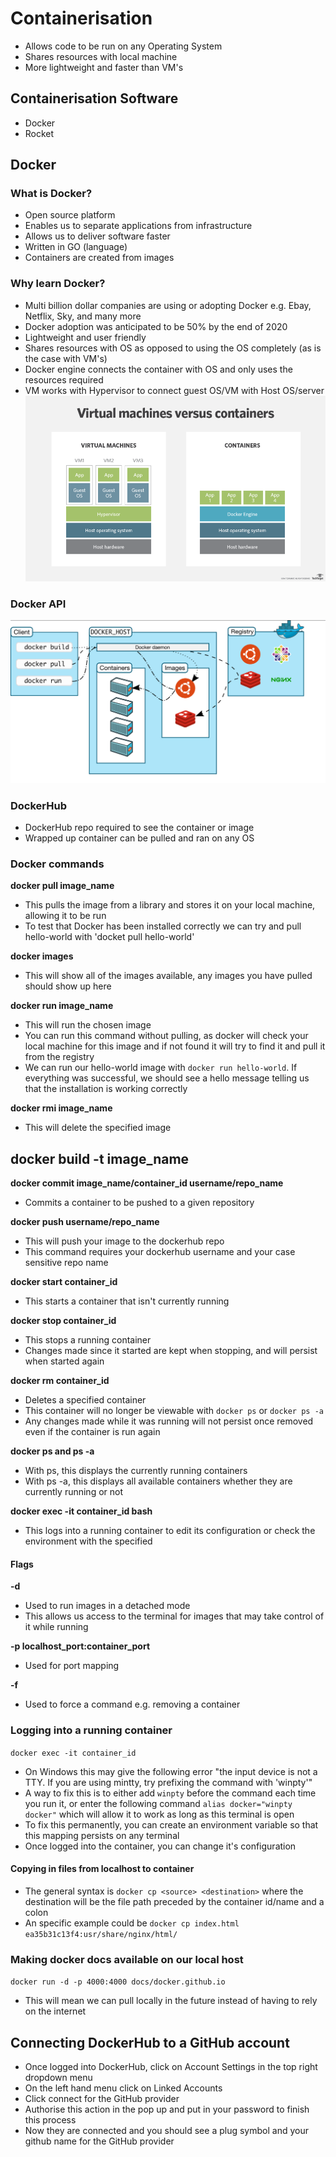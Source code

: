 # Containerisation
- Allows code to be run on any Operating System
- Shares resources with local machine
- More lightweight and faster than VM's
## Containerisation Software
- Docker
- Rocket
## Docker
### What is Docker?
- Open source platform
- Enables us to separate applications from infrastructure
- Allows us to deliver software faster
- Written in GO (language)
- Containers are created from images
### Why learn Docker?
- Multi billion dollar companies are using or adopting Docker e.g. Ebay, Netflix,
Sky, and many more
- Docker adoption was anticipated to be 50% by the end of 2020
- Lightweight and user friendly
- Shares resources with OS as opposed to using the OS completely (as is the case
  with VM's)
- Docker engine connects the container with OS and only uses the resources required
- VM works with Hypervisor to connect guest OS/VM with Host OS/server
![VM vs Container](./images/vm_vs_containers.png)
### Docker API
![Architecture](./images/docker_architecture.PNG)
### DockerHub
- DockerHub repo required to see the container or image
- Wrapped up container can be pulled and ran on any OS

### Docker commands
**docker pull image_name**
- This pulls the image from a library and stores it on your local machine, allowing
it to be run
- To test that Docker has been installed correctly we can try and pull hello-world
with 'docket pull hello-world'

**docker images**
- This will show all of the images available, any images you have pulled should
show up here

**docker run image_name**
- This will run the chosen image
- You can run this command without pulling, as docker will check your local machine
for this image and if not found it will try to find it and pull it from the registry
- We can run our hello-world image with `docker run hello-world`. If everything
was successful, we should see a hello message telling us that the installation
is working correctly

**docker rmi image_name**
- This will delete the specified image

**docker build -t image_name**
-

**docker commit image_name/container_id username/repo_name**
- Commits a container to be pushed to a given repository

**docker push username/repo_name**
- This will push your image to the dockerhub repo
- This command requires your dockerhub username and your case sensitive repo name

**docker start container_id**
- This starts a container that isn't currently running

**docker stop container_id**
- This stops a running container
- Changes made since it started are kept when stopping, and will persist when
started again

**docker rm container_id**
- Deletes a specified container
- This container will no longer be viewable with `docker ps` or `docker ps -a`
- Any changes made while it was running will not persist once removed even if
the container is run again

**docker ps and ps -a**
- With ps, this displays the currently running containers
- With ps -a, this displays all available containers whether they are currently
running or not

**docker exec -it container_id bash**
- This logs into a running container to edit its configuration or check the
environment with the specified

#### Flags
**-d**
- Used to run images in a detached mode
- This allows us access to the terminal for images that may take
control of it while running

**-p localhost_port:container_port**
- Used for port mapping

**-f**
- Used to force a command e.g. removing a container
### Logging into a running container
`docker exec -it container_id`
- On Windows this may give the following error "the input device is not a TTY.  If you are using mintty, try prefixing the command with 'winpty'"
- A way to fix this is to either add `winpty` before the command each time you
run it, or enter the following command `alias docker="winpty docker"` which will
allow it to work as long as this terminal is open
- To fix this permanently, you can create an environment variable so that this
mapping persists on any terminal
- Once logged into the container, you can change it's configuration
#### Copying in files from localhost to container
- The general syntax is `docker cp <source> <destination>` where the destination
will be the file path preceded by the container id/name and a colon
- An specific example could be `docker cp index.html ea35b31c13f4:usr/share/nginx/html/`
### Making docker docs available on our local host
`docker run -d -p 4000:4000 docs/docker.github.io`
- This will mean we can pull locally in the future instead of having to rely on
the internet

## Connecting DockerHub to a GitHub account
- Once logged into DockerHub, click on Account Settings in the top right dropdown
menu
- On the left hand menu click on Linked Accounts
- Click connect for the GitHub provider
- Authorise this action in the pop up and put in your password to finish this process
- Now they are connected and you should see a plug symbol and your github name for
the GitHub provider

